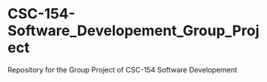 # CSC-154-Software_Developement_Group_Project
Repository for the Group Project of CSC-154 Software Developement
